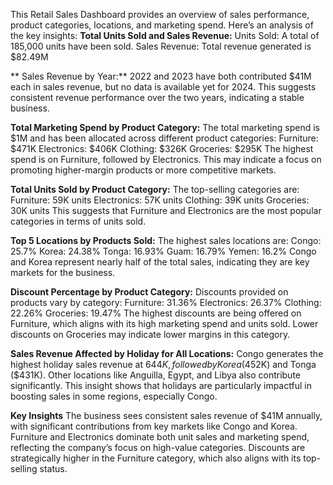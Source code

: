 This Retail Sales Dashboard provides an overview of sales performance, product categories, locations, and marketing spend. Here’s an analysis of the key insights:
**Total Units Sold and Sales Revenue:**
Units Sold: A total of 185,000 units have been sold.
Sales Revenue: Total revenue generated is $82.49M

** Sales Revenue by Year:**
2022 and 2023 have both contributed $41M each in sales revenue, but no data is available yet for 2024.
This suggests consistent revenue performance over the two years, indicating a stable business.

**Total Marketing Spend by Product Category:**
The total marketing spend is $1M and has been allocated across different product categories:
Furniture: $471K
Electronics: $406K
Clothing: $326K
Groceries: $295K
The highest spend is on Furniture, followed by Electronics. This may indicate a focus on promoting higher-margin products or more competitive markets.

**Total Units Sold by Product Category:**
The top-selling categories are:
Furniture: 59K units
Electronics: 57K units
Clothing: 39K units
Groceries: 30K units
This suggests that Furniture and Electronics are the most popular categories in terms of units sold.


**Top 5 Locations by Products Sold:**
The highest sales locations are:
Congo: 25.7%
Korea: 24.38%
Tonga: 16.93%
Guam: 16.79%
Yemen: 16.2%
Congo and Korea represent nearly half of the total sales, indicating they are key markets for the business.



**Discount Percentage by Product Category:**
Discounts provided on products vary by category:
Furniture: 31.36%
Electronics: 26.37%
Clothing: 22.26%
Groceries: 19.47%
The highest discounts are being offered on Furniture, which aligns with its high marketing spend and units sold. Lower discounts on Groceries may indicate lower margins in this category.

**Sales Revenue Affected by Holiday for All Locations:**
Congo generates the highest holiday sales revenue at $644K, followed by Korea ($452K) and Tonga ($431K).
Other locations like Anguilla, Egypt, and Libya also contribute significantly.
This insight shows that holidays are particularly impactful in boosting sales in some regions, especially Congo.


**Key Insights**
The business sees consistent sales revenue of $41M annually, with significant contributions from key markets like Congo and Korea.
Furniture and Electronics dominate both unit sales and marketing spend, reflecting the company’s focus on high-value categories.
Discounts are strategically higher in the Furniture category, which also aligns with its top-selling status.
